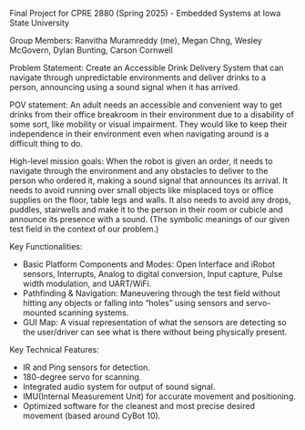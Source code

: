 Final Project for CPRE 2880 (Spring 2025) - Embedded Systems at Iowa State University

Group Members: Ranvitha Muramreddy (me), Megan Chng, Wesley McGovern, Dylan Bunting, Carson Cornwell

Problem Statement: Create an Accessible Drink Delivery System that can navigate through unpredictable environments 
and deliver drinks to a person, announcing using a sound signal when it has arrived.

POV statement: An adult needs an accessible and convenient way to get drinks from their office breakroom in their environment due to 
a disability of some sort, like mobility or visual impairment. They would like to keep their independence in their 
environment even when navigating around is a difficult thing to do.   

High-level mission goals: When the robot is given an order, it needs to navigate through the environment and any obstacles to deliver to the person
who ordered it, making a sound signal that announces its arrival. It needs to avoid running over small objects like 
misplaced toys or office supplies on the floor, table legs and walls. It also needs to avoid any drops, puddles, stairwells 
and make it to the person in their room or cubicle and announce its presence with a sound. (The symbolic meanings of our given 
test field in the context of our problem.)

Key Functionalities:
- Basic Platform Components and Modes: Open Interface and iRobot sensors, Interrupts, Analog to digital conversion, Input capture, Pulse width modulation, and UART/WiFi.
- Pathfinding & Navigation: Maneuvering through the test field without hitting any objects or falling into “holes” using sensors and servo-mounted 
scanning systems.
- GUI Map: A visual representation of what the sensors are detecting so the user/driver can see what is there without being physically present.

Key Technical Features:
- IR and Ping sensors for detection.
- 180-degree servo for scanning.
- Integrated audio system for output of sound signal.
- IMU(Internal Measurement Unit) for accurate movement and positioning.
- Optimized software for the cleanest and most precise desired movement (based around CyBot 10).



